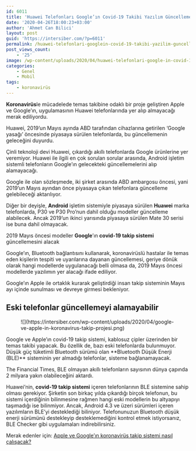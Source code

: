 ```yaml
---
id: 6011
title: 'Huawei Telefonları Google’ın Covid-19 Takibi Yazılım Güncellemesini Alacak'
date: '2020-04-26T18:00:23+03:00'
author: 'Ahmet Can Bilici'
layout: post
guid: 'https://intersiber.com/?p=6011'
permalink: /huawei-telefonlari-googlein-covid-19-takibi-yazilim-guncellemesini-alacak/
post_views_count:
    - '25'
image: /wp-content/uploads/2020/04/huawei-telefonlari-google-in-covid-19-takip-yazilimi-guncellemesini-alacak.jpeg
categories:
    - Genel
    - Mobil
tags:
    - koronavirüs
---
```


**Koronavirüs**le mücadelede temas takibine odaklı bir proje geliştiren Apple ve Google’ın, uygulamasının Huawei telefonlarında yer alıp almayacağı merak ediliyordu.

Huawei, 2019’un Mayıs ayında ABD tarafından cihazlarına getirilen ‘Google yasağı’ öncesinde piyasaya sürülen telefonlarda, bu güncellemenin geleceğini duyurdu.

Çinli teknoloji devi Huawei, çıkardığı akıllı telefonlarda Google ürünlerine yer veremiyor. Huawei ile ilgili en çok sorulan sorular arasında, Android işletim sistemli telefonların Google’ın gelecekteki güncellemelerini alıp alamayacağı.

Google ile olan sözleşmede, iki şirket arasında ABD ambargosu öncesi, yani 2019’un Mayıs ayından önce piyasaya çıkan telefonlara güncelleme gelebileceği aktarılıyor.

Diğer bir deyişle, **Android** işletim sistemiyle piyasaya sürülen **Huawei** marka telefonlarda, P30 ve P30 Pro’nun dahil olduğu modeller güncelleme alabilecek. Ancak 2019’un ikinci yarısında piyasaya sürülen Mate 30 serisi ise buna dahil olmayacak.

2019 Mayıs öncesi modeller **Google**’ın **covid-19 takip sistemi** güncellemesini alacak

Google’ın, Bluetooth bağlantısını kullanarak, koronavirüslü hastalar ile temas eden kişilerin tespiti ve uyarılarına dayanan güncellemesi, geriye dönük olarak hangi modellerde uygulanacağı belli olmasa da, 2019 Mayıs öncesi modellerde yazılımın yer alacağı ifade ediliyor.

Google’ın Apple ile ortaklık kurarak geliştirdiği insan takip sisteminin Mayıs ayı içinde sunulması ve devreye girmesi bekleniyor.

## Eski telefonlar güncellemeyi alamayabilir

<figure class="wp-block-image size-large">![](https://intersiber.com/wp-content/uploads/2020/04/google-ve-apple-in-koronavirus-takip-projesi.png)</figure>Google ve Apple’ın covid-19 takip sistemi, kablosuz çipler üzerinden bir temas takibi yapacak. Bu özellik de, bazı eski telefonlarda bulunmuyor. Düşük güç tüketimli Bluetooth sürümü olan **Bluetooth Düşük Enerji (BLE)** sisteminin yer almadığı telefonlar, sisteme bağlanamayacak.

The Financial Times, BLE olmayan akıllı telefonların sayısının dünya çapında 2 milyara yakın olabileceğini aktardı.

Huawei’nin, **covid-19 takip sistemi** içeren telefonlarının BLE sistemine sahip olması gerekiyor. Şirketin son birkaç yılda çıkardığı birçok telefonun, bu sistemi içerdiğinin bilinmesine rağmen hangi eski modellerin bu altyapıyı taşımadığı ise bilinmiyor. Ancak, Android 4.3 ve üzeri sürümleri içeren yazılımların BLE’yi desteklediği biliniyor. Telefonunuzun Bluetooth düşük enerji sürümünü destekleyip desteklemediğini kontrol etmek istiyorsanız, BLE Checker gibi uygulamaları indirebilirsiniz.

Merak edenler için: [Apple ve Google’ın koronavirüs takip sistemi nasıl çalışacak?](https://intersiber.com/apple-ve-googlein-koronavirus-takip-sistemi-nasil-calisacak/)